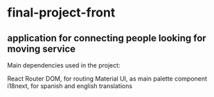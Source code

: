 # final-project-front

## application for connecting people looking for moving service

Main dependencies used in the project:

React Router DOM, for routing
Material UI, as main palette component
i18next, for spanish and english translations
